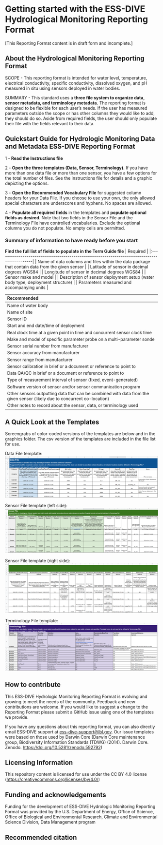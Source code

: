 # Getting started with the ESS-DIVE Hydrological Monitoring Reporting Format
[This Reporting Format content is in draft form and incomplete.]
## About the Hydrological Monitoring Reporting Format
SCOPE - This reporting format is intended for water level, temperature, electrical conductivity, specific conductivity, dissolved oxygen, and pH measured in situ using sensors deployed in water bodies.

SUMMARY - This standard uses a **three file system to organize data, sensor metadata, and terminology metadata.** The reporting format is designed to be flexible for each user’s needs. If the user has measured parameters outside the scope or has other columns they would like to add, they should do so. Aside from required fields, the user should only populate their file with the fields relevant to their data. 

## Quickstart Guide for Hydrologic Monitoring Data and Metadata ESS-DIVE Reporting Format  
1 - **Read the Instructions file**  

2 - **Open the three templates (Data, Sensor, Terminology).** If you have more than one data file or more than one sensor, you have a few options for the total number of files. See the instructions file for details and a graphic depicting the options.
  
3 - **Open the Recommended Vocabulary File** for suggested column headers for your Data File. If you choose to use your own, the only allowed special characters are underscores and hyphens. No spaces are allowed.
  
4 - **Populate all required fields** in the templates and **populate optional fields as desired**. Note that two fields in the Sensor File and the Terminology File have controlled vocabularies. Exclude the optional columns you do not populate. No empty cells are permitted. 

### Summary of information to have ready before you start
**Find the full list of fields to populate in the Term Guide file**
| Required                                                                                       |
|:-----------------------------------------------------------------------------------------------|
| Name of data columns and files within the data package that contain data from the given sensor |
| Latitude of sensor in decimal degrees WGS84                                                    |
| Longitude of sensor in decimal degrees WGS84                                                   |
| Sensor make and model                                                                          |
| Description of sensor deployment setup (water body type, deployment structure)                 |
| Parameters measured and accompanying units                                                     |
  
  
| Recommended                                                                                                              |
|:-------------------------------------------------------------------------------------------------------------------------|
| Name of water body                                                                                                       |
| Name of site                                                                                                             |
| Sensor ID                                                                                                                |
| Start and end date/time of deployment                                                                                    |
| Real clock time at a given point in time and concurrent sensor clock time                                                |
| Make and model of specific parameter probe on a multi-parameter sonde                                                    |
| Sensor serial number from manufacturer                                                                                   |
| Sensor accuracy  from manufacturer                                                                                       |
| Sensor range from manufacturer                                                                                           |
| Sensor calibration in brief or a document or reference to point to                                                       |
| Data QA/QC in brief or a document or reference to point to                                                               |
| Type of measurement interval of sensor (fixed, event-generated)                                                          |
| Software version of sensor and/or sensor communication program                                                           |
| Other sensors outputting data that can be combined with data from the given sensor (likely due to concurrent co-location)|
| Other notes to record about the sensor, data, or terminology used                                                        |



## A Quick Look at the Templates
Screengrabs of color-coded versions of the templates are below and in the graphics folder. The csv version of the templates are included in the file list for use.

Data File template:
![alt text](https://github.com/ess-dive-community/essdive-hydrologic-monitoring/blob/main/graphics/DataFile_template.PNG "Data File template")

Sensor File template (left side):
![alt text](https://github.com/ess-dive-community/essdive-hydrologic-monitoring/blob/main/graphics/SensorFile_template_left.PNG "Sensor File template (left side)")

Sensor File template (right side):
![alt text](https://github.com/ess-dive-community/essdive-hydrologic-monitoring/blob/main/graphics/SensorFile_template_right.PNG "Sensor File template (right side)")

Terminology File template:
![alt text](https://github.com/ess-dive-community/essdive-hydrologic-monitoring/blob/main/graphics/TerminologyFile_template.PNG "Terminology File template")


## How to contribute
This ESS-DIVE Hydrologic Monitoring Reporting Format is evolving and growing to meet the needs of the community. Feedback and new contributions are welcome. If you would like to suggest a change to the Reporting Format please submit a GitHub issue using one of the templates we provide.

If you have any questions about this reporting format, you can also directly email ESS-DIVE support at ess-dive-support@lbl.gov. Our issue templates were based on those used by Darwin Core (Darwin Core maintenance group, Biodiversity Information Standards (TDWG) (2014). Darwin Core. Zenodo. https://doi.org/10.5281/zenodo.592792)

## Licensing Information
This repository content is licensed for use under the CC BY 4.0 license (https://creativecommons.org/licenses/by/4.0/)

## Funding and acknowledgements
Funding for the development of ESS-DIVE Hydrologic Monitoring Reporting Format was provided by the U.S. Department of Energy, Office of Science, Office of Biological and Environmental Research, Climate and Environmental Science Division, Data Management program

## Recommended citation

